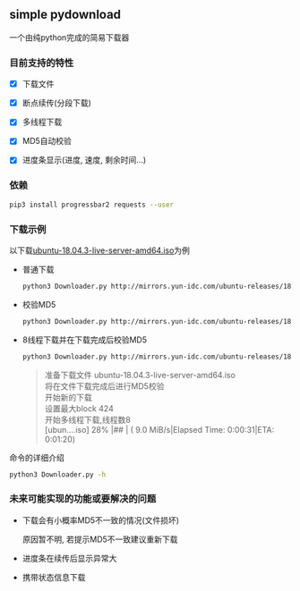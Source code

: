 ## simple pydownload

一个由纯python完成的简易下载器

### 目前支持的特性

- [x] 下载文件
- [x] 断点续传(分段下载)
- [x] 多线程下载
- [x] MD5自动校验
- [x] 进度条显示(进度, 速度, 剩余时间...)


### 依赖
```sh
pip3 install progressbar2 requests --user
```

### 下载示例
以下载[ubuntu-18.04.3-live-server-amd64.iso](http://mirrors.yun-idc.com/ubuntu-releases/18.04.3/ubuntu-18.04.3-live-server-amd64.iso)为例

- 普通下载
    ```sh
    python3 Downloader.py http://mirrors.yun-idc.com/ubuntu-releases/18.04.3/ubuntu-18.04.3-live-server-amd64.iso
    ```

- 校验MD5
    ```sh
    python3 Downloader.py http://mirrors.yun-idc.com/ubuntu-releases/18.04.3/ubuntu-18.04.3-live-server-amd64.iso --md5 c038a031a2b638f8e89d897119f1b7bb
    ```
- 8线程下载并在下载完成后校验MD5
    ```sh
    python3 Downloader.py http://mirrors.yun-idc.com/ubuntu-releases/18.04.3/ubuntu-18.04.3-live-server-amd64.iso -t 8 --md5 c038a031a2b638f8e89d897119f1b7bb
    ```
    >准备下载文件 ubuntu-18.04.3-live-server-amd64.iso<br>
    将在文件下载完成后进行MD5校验<br>
    开始新的下载<br>
    设置最大block 424<br>
    开始多线程下载,线程数8<br>
    [ubun....iso] 28% |##      | (  9.0 MiB/s|Elapsed Time: 0:00:31|ETA:   0:01:20)

命令的详细介绍
```sh
python3 Downloader.py -h
```

### 未来可能实现的功能或要解决的问题
- 下载会有小概率MD5不一致的情况(文件损坏)

    原因暂不明, 若提示MD5不一致建议重新下载
- 进度条在续传后显示异常大
- 携带状态信息下载